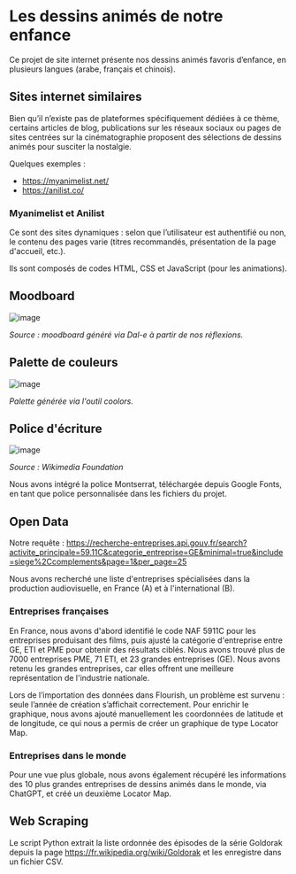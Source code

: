 # **Les dessins animés de notre enfance**

Ce projet de site internet présente nos dessins animés favoris d’enfance, en plusieurs langues (arabe, français et chinois).


## **Sites internet similaires**

Bien qu’il n’existe pas de plateformes spécifiquement dédiées à ce thème, certains articles de blog, publications sur les réseaux sociaux ou pages de sites centrées sur la cinématographie proposent des sélections de dessins animés pour susciter la nostalgie.

Quelques exemples :
- https://myanimelist.net/
- https://anilist.co/

### Myanimelist et Anilist

Ce sont des sites dynamiques : selon que l’utilisateur est authentifié ou non, le contenu des pages varie (titres recommandés, présentation de la page d'accueil, etc.).

Ils sont composés de codes HTML, CSS et JavaScript (pour les animations).

## Moodboard
![image](https://github.com/user-attachments/assets/ec1ec72d-056f-495c-aca8-9a410bff8d16)

_Source : moodboard généré via Dal-e à partir de nos réflexions._

## Palette de couleurs

![image](https://github.com/user-attachments/assets/d2573aca-1d5a-46f3-b1ec-8409b439be47)

_Palette générée via l'outil coolors._

## Police d'écriture

![image](https://github.com/user-attachments/assets/1c5d4363-9635-46e1-bee2-8fb1abc1722b)

_Source : Wikimedia Foundation_

Nous avons intégré la police Montserrat, téléchargée depuis Google Fonts, en tant que police personnalisée dans les fichiers du projet.

## Open Data

Notre requête : https://recherche-entreprises.api.gouv.fr/search?activite_principale=59.11C&categorie_entreprise=GE&minimal=true&include=siege%2Ccomplements&page=1&per_page=25

Nous avons recherché une liste d'entreprises spécialisées dans la production audiovisuelle, en France (A) et à l'international (B).

### Entreprises françaises

En France, nous avons d'abord identifié le code NAF 5911C pour les entreprises produisant des films, puis ajusté la catégorie d'entreprise entre GE, ETI et PME pour obtenir des résultats ciblés. Nous avons trouvé plus de 7000 entreprises PME, 71 ETI, et 23 grandes entreprises (GE). Nous avons retenu les grandes entreprises, car elles offrent une meilleure représentation de l'industrie nationale.

Lors de l’importation des données dans Flourish, un problème est survenu : seule l’année de création s’affichait correctement. Pour enrichir le graphique, nous avons ajouté manuellement les coordonnées de latitude et de longitude, ce qui nous a permis de créer un graphique de type Locator Map.

### Entreprises dans le monde

Pour une vue plus globale, nous avons également récupéré les informations des 10 plus grandes entreprises de dessins animés dans le monde, via ChatGPT, et créé un deuxième Locator Map.

## Web Scraping

Le script Python extrait la liste ordonnée des épisodes de la série Goldorak depuis la page https://fr.wikipedia.org/wiki/Goldorak et les enregistre dans un fichier CSV.